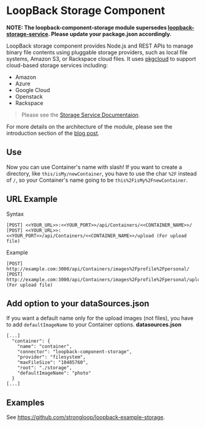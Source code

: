 # LoopBack Storage Component

**NOTE: The loopback-component-storage module supersedes [loopback-storage-service](https://www.npmjs.org/package/loopback-storage-service). Please update your package.json accordingly.**

LoopBack storage component provides Node.js and REST APIs to manage binary file contents
using pluggable storage providers, such as local file systems, Amazon S3, or
Rackspace cloud files. It uses [pkgcloud](https://github.com/pkgcloud/pkgcloud) to support cloud-based
storage services including:

- Amazon
- Azure
- Google Cloud
- Openstack
- Rackspace

> Please see the [Storage Service Documentaion](http://loopback.io/doc/en/lb3/Storage-component.html).

For more details on the architecture of the module, please see the introduction section of the [blog post](https://strongloop.com/strongblog/managing-nodejs-loopback-storage-service-provider/). 

## Use
Now you can use Container's name with slash! If you want to create a directory, like `this/isMy/newContainer`, you have to use the char `%2F` instead of `/`, so your Container's name going to be `this%2FisMy%2FnewContainer`.

## URL Example
Syntax
```
[POST] <<YOUR_URL>>:<<YOUR_PORT>>/api/Containers/<<CONTAINER_NAME>>/
[POST] <<YOUR_URL>>:<<YOUR_PORT>>/api/Containers/<<CONTAINER_NAME>>/upload (For upload file)
```

Example
```
[POST] http://example.com:3000/api/Containers/images%2Fprofile%2Fpersonal/
[POST] http://example.com:3000/api/Containers/images%2Fprofile%2Fpersonal/upload (For upload file)
```

## Add option to your dataSources.json
If you want a default name only for the upload images (not files), you have to add `defaultImageName` to your Container options.
**datasources.json**
```
[...]
  "container": {
    "name": "container",
    "connector": "loopback-component-storage",
    "provider": "filesystem",
    "maxFileSize": "10485760",
    "root": "./storage",
    "defaultImageName": "photo"
  }
[...]
  ```

## Examples

See https://github.com/strongloop/loopback-example-storage.
